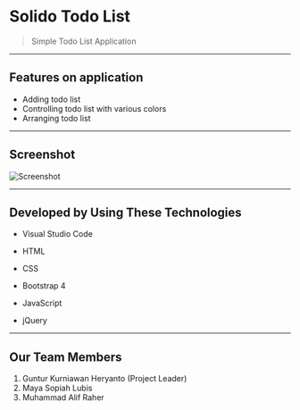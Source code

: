 # Solido Todo List

> Simple Todo List Application

---

## Features on application

-   Adding todo list
-   Controlling todo list with various colors
-   Arranging todo list

---

## Screenshot

![Screenshot](./images/screenshot.png)

---

## Developed by Using These Technologies

-   Visual Studio Code
-   HTML
-   CSS
-   Bootstrap 4

-   JavaScript
-   jQuery

---

## Our Team Members

1.  Guntur Kurniawan Heryanto (Project Leader)
2.  Maya Sopiah Lubis
3.  Muhammad Alif Raher
